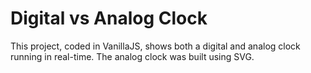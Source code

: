 # Digital vs Analog Clock

This project, coded in VanillaJS, shows both a digital and analog clock running in real-time.
The analog clock was built using SVG.